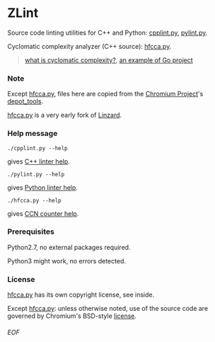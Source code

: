 # ZLint

Source code linting utilities for C++ and Python: [cpplint.py](cpplint.py), [pylint.py](pylint.py).

Cyclomatic complexity analyzer (C++ source): [hfcca.py](hfcca.py).
> [what is cyclomatic complexity?](https://en.wikipedia.org/wiki/Cyclomatic_complexity), [an example of Go project](https://goreportcard.com/report/github.com/pingcap/tidb)

### Note

Except [hfcca.py](hfcca.py), files here are copied from the [Chromium Project](https://www.chromium.org/)'s [depot_tools](https://chromium.googlesource.com/chromium/tools/depot_tools.git).

[hfcca.py](hfcca.py) is a very early fork of [Linzard](https://github.com/terryyin/lizard).

### Help message
```
./cpplint.py --help
```
gives [C++ linter help](cpplint.py.help.md).

```
./pylint.py --help
```
gives [Python linter help](pylint.py.help.md).

```
./hfcca.py --help
```
gives [CCN counter help](hfcca.py.help.md).

### Prerequisites
Python2.7, no external packages required.

Python3 might work, no errors detected.

### License
[hfcca.py](hfcca.py) has its own copyright license, see inside.

Except [hfcca.py](hfcca.py): unless otherwise noted, use of the source code are governed by Chromium's BSD-style [license](LICENSE.chromium).

###### EOF
